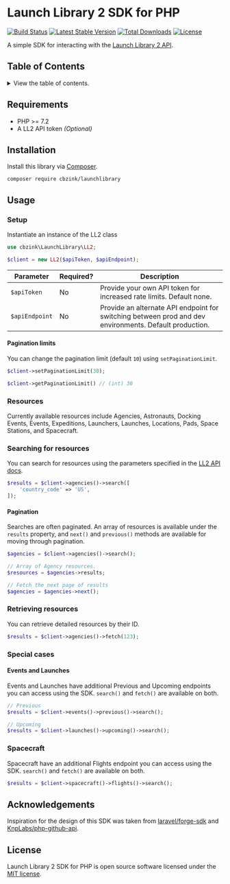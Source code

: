 # Launch Library 2 SDK for PHP

<a href="https://github.com/cbzink/launchlibrary/actions"><img src="https://github.com/cbzink/launchlibrary/workflows/tests/badge.svg" alt="Build Status"></a> <a href="https://packagist.org/packages/cbzink/launchlibrary"><img src="https://img.shields.io/packagist/v/cbzink/launchlibrary" alt="Latest Stable Version"></a> <a href="https://packagist.org/packages/cbzink/launchlibrary"><img src="https://img.shields.io/packagist/dt/cbzink/launchlibrary" alt="Total Downloads"></a> <a href="https://packagist.org/packages/cbzink/launchlibrary"><img src="https://img.shields.io/packagist/l/cbzink/launchlibrary" alt="License"></a>

A simple SDK for interacting with the [Launch Library 2 API](https://thespacedevs.com/llapi).

## Table of Contents

<details>
  <summary>View the table of contents.</summary>

  <br />

  - [Launch Library 2 SDK for PHP](#launch-library-2-sdk-for-php)
    * [Requirements](#requirements)
    * [Installation](#installation)
    * [Usage](#usage)
        + [Setup](#setup)
            - [Pagination limits](#pagination-limits)
        + [Resources](#resources)
        + [Searching for resources](#searching-for-resources)
            - [Pagination](#pagination)
        + [Retrieving resources](#retrieving-resources)
        + [Special cases](#special-cases)
            - [Events and Launches](#events-and-launches)
        + [Spacecraft](#spacecraft)
  * [Acknowledgements](#acknowledgements)
  * [License](#license)
</details>

## Requirements

* PHP >= 7.2
* A LL2 API token _(Optional)_

## Installation

Install this library via [Composer](https://getcomposer.org/).

```
composer require cbzink/launchlibrary
```

## Usage

### Setup

Instantiate an instance of the LL2 class

```php
use cbzink\LaunchLibrary\LL2;

$client = new LL2($apiToken, $apiEndpoint);
```

| Parameter | Required? | Description |
|--|--|--|
| `$apiToken` | No | Provide your own API token for increased rate limits. Default none.|
| `$apiEndpoint` | No | Provide an alternate API endpoint for switching between prod and dev environments. Default production.

#### Pagination limits

You can change the pagination limit (default `10`) using `setPaginationLimit`.

```php
$client->setPaginationLimit(30);

$client->getPaginationLimit() // (int) 30
```

### Resources

Currently available resources include Agencies, Astronauts, Docking Events, Events, Expeditions, Launchers, Launches, Locations, Pads, Space Stations, and Spacecraft.

### Searching for resources

You can search for resources using the parameters specified in the [LL2 API docs](https://ll.thespacedevs.com/2.2.0/swagger/).

```php
$results = $client->agencies()->search([
    'country_code' => 'US',
]);
```

#### Pagination

Searches are often paginated. An array of resources is available under the `results` property, and `next()` and `previous()` methods are available for moving through pagination.

```php
$agencies = $client->agencies()->search();

// Array of Agency resources.
$resources = $agencies->results;

// Fetch the next page of results
$agencies = $agencies->next();
```

### Retrieving resources

You can retrieve detailed resources by their ID.

```php
$results = $client->agencies()->fetch(123);
```

### Special cases

#### Events and Launches

Events and Launches have additional Previous and Upcoming endpoints you can access using the SDK. `search()` and `fetch()` are available on both.

```php
// Previous
$results = $client->events()->previous()->search();

// Upcoming
$results = $client->launches()->upcoming()->search();
```

### Spacecraft

Spacecraft have an additional Flights endpoint you can access using the SDK. `search()` and `fetch()` are available on both.

```php
$results = $client->spacecraft()->flights()->search();
```

## Acknowledgements

Inspiration for the design of this SDK was taken from [laravel/forge-sdk](https://github.com/laravel/forge-sdk) and [KnpLabs/php-github-api](https://github.com/KnpLabs/php-github-api).

## License

Launch Library 2 SDK for PHP is open source software licensed under the [MIT license](LICENSE.md).
